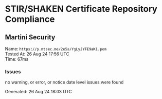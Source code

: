 # STIR/SHAKEN Certificate Repository Compliance

## Martini Security

Name: `https://p.mtsec.me/2e5a/YgLyJYFE9aKi.pem`\
Tested At: 26 Aug 24 17:56 UTC\
Time: 67ms

### Issues

no warning, or error, or notice date level issues were found

Generated: 26 Aug 24 18:03 UTC